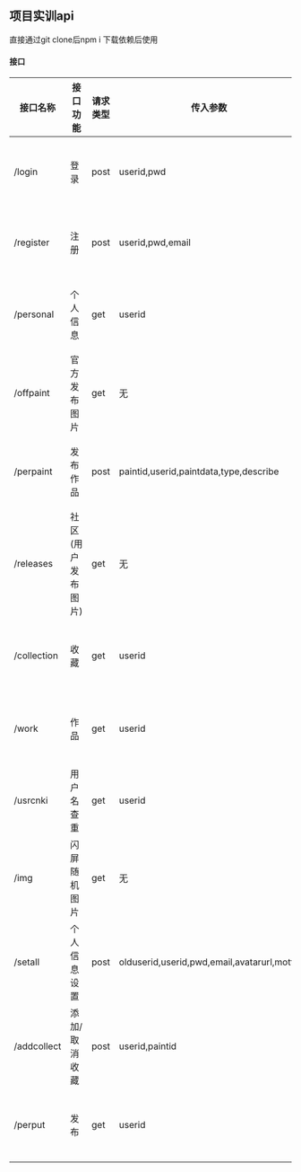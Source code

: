 ## 项目实训api

直接通过git clone后npm i 下载依赖后使用

#### 接口

| 接口名称  | 接口功能  | 请求类型 | 传入参数 | 返回样式 |
| ----- | ----- | ----- | ----- | ----- |
| /login    | 登录        | post | userid,pwd | { state: '', message: '', content: true or false } |
| /register | 注册        | post | userid,pwd,email | { state: '', message: '', content: true or false } |
| /personal | 个人信息    | get  | userid | { state: '', message: '', content: json对象 } |
| /offpaint | 官方发布图片 | get  | 无    | { state: '', message: '', content: json对象 } |
| /perpaint | 发布作品 | post | paintid,userid,paintdata,type,describe | { state: '', message: '', content: json对象 } |
| /releases | 社区 (用户发布图片) | get  | 无 | { state: '', message: '', content: json对象 } |
| /collection | 收藏      | get  | userid | { state: '', message: '', content: json对象 } |
| /work     | 作品        | get  | userid | { state: '', message: '', content: json对象 } |
| /usrcnki  | 用户名查重   | get  | userid | { state: '', message: '', content: true or false } |
| /img      | 闪屏随机图片 | get  | 无    | 图片 |
| /setall   | 个人信息设置 | post  | olduserid,userid,pwd,email,avatarurl,motto    | { state: '', message: '', content: true or false } |
| /addcollect | 添加/取消 收藏   | post  | userid,paintid    | { state: '', message: '', content: true or false } |
| /perput | 发布   | get  | userid    | { state: '', message: '', content: json对象 } |
